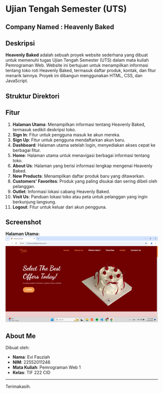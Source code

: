 # Ujian Tengah Semester (UTS) 
## **Company Named : Heavenly Baked**

## **Deskripsi**
**Heavenly Baked** adalah sebuah proyek website sederhana yang dibuat untuk memenuhi tugas Ujian Tengah Semester (UTS) dalam mata kuliah Pemrograman Web. Website ini bertujuan untuk menampilkan informasi tentang toko roti Heavenly Baked, termasuk daftar produk, kontak, dan fitur menarik lainnya. Proyek ini dibangun menggunakan HTML, CSS, dan JavaScript.

## **Struktur Direktori**

## **Fitur**
1. **Halaman Utama**: Menampilkan informasi tentang Heavenly Baked, termasuk sedikit deskripsi toko.
2. **Sign In**: Fitur untuk pengguna masuk ke akun mereka.
3. **Sign Up**: Fitur untuk pengguna mendaftarkan akun baru.
4. **Dashboard**: Halaman utama setelah login, menyediakan akses cepat ke berbagai fitur.
5. **Home**: Halaman utama untuk menavigasi berbagai informasi tentang toko.
6. **About Us**: Halaman yang berisi informasi lengkap mengenai Heavenly Baked.
7. **New Products**: Menampilkan daftar produk baru yang ditawarkan.
8. **Customers' Favorites**: Produk yang paling disukai dan sering dibeli oleh pelanggan.
9. **Outlet**: Informasi lokasi cabang Heavenly Baked.
10. **Visit Us**: Panduan lokasi toko atau peta untuk pelanggan yang ingin berkunjung langsung.
11. **Logout**: Fitur untuk keluar dari akun pengguna.
        

## **Screenshot**

**Halaman Utama:**
![HeavenlyBaked](https://github.com/Evifa15/Pemrograman-Web/blob/main/UTS/HeavenlyBaked/images/Sc%201.png)

## **About Me**
Dibuat oleh:
- **Nama**: Evi Fauziah
- **NIM**: 22552011246
- **Mata Kuliah**: Pemrograman Web 1
- **Kelas**: TIF 222 CID 

---

Terimakasih.
